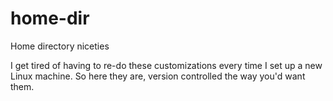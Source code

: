home-dir
========

Home directory niceties

I get tired of having to re-do these customizations every time I set up a new Linux machine.
So here they are, version controlled the way you'd want them.
